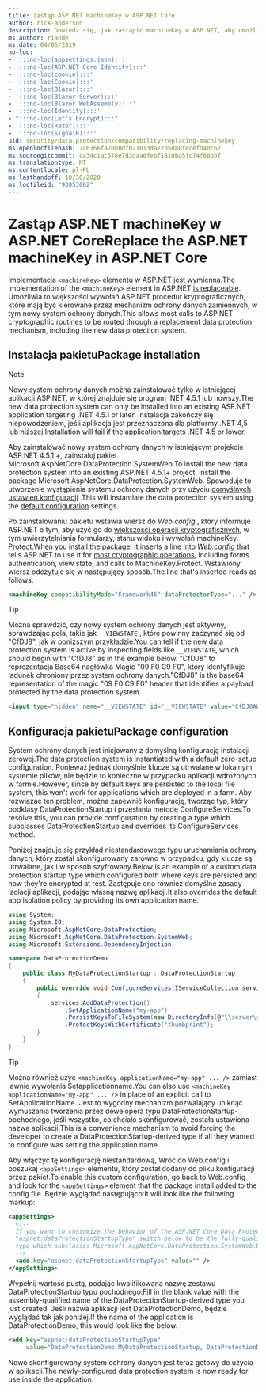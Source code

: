 ```yaml
---
title: Zastąp ASP.NET machineKey w ASP.NET Core
author: rick-anderson
description: Dowiedz się, jak zastąpić machineKey w ASP.NET, aby umożliwić korzystanie z nowego i bezpieczniejszego systemu ochrony danych.
ms.author: riande
ms.date: 04/06/2019
no-loc:
- ':::no-loc(appsettings.json):::'
- ':::no-loc(ASP.NET Core Identity):::'
- ':::no-loc(cookie):::'
- ':::no-loc(Cookie):::'
- ':::no-loc(Blazor):::'
- ':::no-loc(Blazor Server):::'
- ':::no-loc(Blazor WebAssembly):::'
- ':::no-loc(Identity):::'
- ":::no-loc(Let's Encrypt):::"
- ':::no-loc(Razor):::'
- ':::no-loc(SignalR):::'
uid: security/data-protection/compatibility/replacing-machinekey
ms.openlocfilehash: 7c6766fa20b0df021013da77b5d88fecefd40c62
ms.sourcegitcommit: ca34c1ac578e7d3daa0febf1810ba5fc74f60bbf
ms.translationtype: MT
ms.contentlocale: pl-PL
ms.lasthandoff: 10/30/2020
ms.locfileid: "93053062"
---
```

# <a name="replace-the-aspnet-machinekey-in-aspnet-core"></a><span data-ttu-id="0bce8-103">Zastąp ASP.NET machineKey w ASP.NET Core</span><span class="sxs-lookup"><span data-stu-id="0bce8-103">Replace the ASP.NET machineKey in ASP.NET Core</span></span>

<a name="compatibility-replacing-machinekey"></a>

<span data-ttu-id="0bce8-104">Implementacja `<machineKey>` elementu w ASP.NET [jest wymienna](https://blogs.msdn.microsoft.com/webdev/2012/10/23/cryptographic-improvements-in-asp-net-4-5-pt-2/).</span><span class="sxs-lookup"><span data-stu-id="0bce8-104">The implementation of the `<machineKey>` element in ASP.NET [is replaceable](https://blogs.msdn.microsoft.com/webdev/2012/10/23/cryptographic-improvements-in-asp-net-4-5-pt-2/).</span></span> <span data-ttu-id="0bce8-105">Umożliwia to większości wywołań ASP.NET procedur kryptograficznych, które mają być kierowane przez mechanizm ochrony danych zamiennych, w tym nowy system ochrony danych.</span><span class="sxs-lookup"><span data-stu-id="0bce8-105">This allows most calls to ASP.NET cryptographic routines to be routed through a replacement data protection mechanism, including the new data protection system.</span></span>

## <a name="package-installation"></a><span data-ttu-id="0bce8-106">Instalacja pakietu</span><span class="sxs-lookup"><span data-stu-id="0bce8-106">Package installation</span></span>

> [!NOTE]
> <span data-ttu-id="0bce8-107">Nowy system ochrony danych można zainstalować tylko w istniejącej aplikacji ASP.NET, w której znajduje się program .NET 4.5.1 lub nowszy.</span><span class="sxs-lookup"><span data-stu-id="0bce8-107">The new data protection system can only be installed into an existing ASP.NET application targeting .NET 4.5.1 or later.</span></span> <span data-ttu-id="0bce8-108">Instalacja zakończy się niepowodzeniem, jeśli aplikacja jest przeznaczona dla platformy .NET 4,5 lub niższej.</span><span class="sxs-lookup"><span data-stu-id="0bce8-108">Installation will fail if the application targets .NET 4.5 or lower.</span></span>

<span data-ttu-id="0bce8-109">Aby zainstalować nowy system ochrony danych w istniejącym projekcie ASP.NET 4.5.1 +, zainstaluj pakiet Microsoft.AspNetCore.DataProtection.SystemWeb.</span><span class="sxs-lookup"><span data-stu-id="0bce8-109">To install the new data protection system into an existing ASP.NET 4.5.1+ project, install the package Microsoft.AspNetCore.DataProtection.SystemWeb.</span></span> <span data-ttu-id="0bce8-110">Spowoduje to utworzenie wystąpienia systemu ochrony danych przy użyciu [domyślnych ustawień konfiguracji](xref:security/data-protection/configuration/default-settings) .</span><span class="sxs-lookup"><span data-stu-id="0bce8-110">This will instantiate the data protection system using the [default configuration](xref:security/data-protection/configuration/default-settings) settings.</span></span>

<span data-ttu-id="0bce8-111">Po zainstalowaniu pakietu wstawia wiersz do *Web.config* , który informuje ASP.NET o tym, aby użyć go do [większości operacji kryptograficznych](https://blogs.msdn.microsoft.com/webdev/2012/10/23/cryptographic-improvements-in-asp-net-4-5-pt-2/), w tym uwierzytelniania formularzy, stanu widoku i wywołań machineKey. Protect.</span><span class="sxs-lookup"><span data-stu-id="0bce8-111">When you install the package, it inserts a line into *Web.config* that tells ASP.NET to use it for [most cryptographic operations](https://blogs.msdn.microsoft.com/webdev/2012/10/23/cryptographic-improvements-in-asp-net-4-5-pt-2/), including forms authentication, view state, and calls to MachineKey.Protect.</span></span> <span data-ttu-id="0bce8-112">Wstawiony wiersz odczytuje się w następujący sposób.</span><span class="sxs-lookup"><span data-stu-id="0bce8-112">The line that's inserted reads as follows.</span></span>

```xml
<machineKey compatibilityMode="Framework45" dataProtectorType="..." />
```

>[!TIP]
> <span data-ttu-id="0bce8-113">Można sprawdzić, czy nowy system ochrony danych jest aktywny, sprawdzając pola, takie jak `__VIEWSTATE` , które powinny zaczynać się od "CfDJ8", jak w poniższym przykładzie.</span><span class="sxs-lookup"><span data-stu-id="0bce8-113">You can tell if the new data protection system is active by inspecting fields like `__VIEWSTATE`, which should begin with "CfDJ8" as in the example below.</span></span> <span data-ttu-id="0bce8-114">"CfDJ8" to reprezentacja Base64 nagłówka Magic "09 F0 C9 F0", który identyfikuje ładunek chroniony przez system ochrony danych.</span><span class="sxs-lookup"><span data-stu-id="0bce8-114">"CfDJ8" is the base64 representation of the magic "09 F0 C9 F0" header that identifies a payload protected by the data protection system.</span></span>

```html
<input type="hidden" name="__VIEWSTATE" id="__VIEWSTATE" value="CfDJ8AWPr2EQPTBGs3L2GCZOpk...">
```

## <a name="package-configuration"></a><span data-ttu-id="0bce8-115">Konfiguracja pakietu</span><span class="sxs-lookup"><span data-stu-id="0bce8-115">Package configuration</span></span>

<span data-ttu-id="0bce8-116">System ochrony danych jest inicjowany z domyślną konfiguracją instalacji zerowej.</span><span class="sxs-lookup"><span data-stu-id="0bce8-116">The data protection system is instantiated with a default zero-setup configuration.</span></span> <span data-ttu-id="0bce8-117">Ponieważ jednak domyślnie klucze są utrwalane w lokalnym systemie plików, nie będzie to konieczne w przypadku aplikacji wdrożonych w farmie.</span><span class="sxs-lookup"><span data-stu-id="0bce8-117">However, since by default keys are persisted to the local file system, this won't work for applications which are deployed in a farm.</span></span> <span data-ttu-id="0bce8-118">Aby rozwiązać ten problem, można zapewnić konfigurację, tworząc typ, który podklasy DataProtectionStartup i przesłania metodę ConfigureServices.</span><span class="sxs-lookup"><span data-stu-id="0bce8-118">To resolve this, you can provide configuration by creating a type which subclasses DataProtectionStartup and overrides its ConfigureServices method.</span></span>

<span data-ttu-id="0bce8-119">Poniżej znajduje się przykład niestandardowego typu uruchamiania ochrony danych, który został skonfigurowany zarówno w przypadku, gdy klucze są utrwalane, jak i w sposób szyfrowany.</span><span class="sxs-lookup"><span data-stu-id="0bce8-119">Below is an example of a custom data protection startup type which configured both where keys are persisted and how they're encrypted at rest.</span></span> <span data-ttu-id="0bce8-120">Zastępuje ono również domyślne zasady izolacji aplikacji, podając własną nazwę aplikacji.</span><span class="sxs-lookup"><span data-stu-id="0bce8-120">It also overrides the default app isolation policy by providing its own application name.</span></span>

```csharp
using System;
using System.IO;
using Microsoft.AspNetCore.DataProtection;
using Microsoft.AspNetCore.DataProtection.SystemWeb;
using Microsoft.Extensions.DependencyInjection;

namespace DataProtectionDemo
{
    public class MyDataProtectionStartup : DataProtectionStartup
    {
        public override void ConfigureServices(IServiceCollection services)
        {
            services.AddDataProtection()
                .SetApplicationName("my-app")
                .PersistKeysToFileSystem(new DirectoryInfo(@"\\server\share\myapp-keys\"))
                .ProtectKeysWithCertificate("thumbprint");
        }
    }
}
```

>[!TIP]
> <span data-ttu-id="0bce8-121">Można również użyć `<machineKey applicationName="my-app" ... />` zamiast jawnie wywołania Setapplicationname.</span><span class="sxs-lookup"><span data-stu-id="0bce8-121">You can also use `<machineKey applicationName="my-app" ... />` in place of an explicit call to SetApplicationName.</span></span> <span data-ttu-id="0bce8-122">Jest to wygodny mechanizm pozwalający uniknąć wymuszania tworzenia przez dewelopera typu DataProtectionStartup-pochodnego, jeśli wszystko, co chciało skonfigurować, została ustawiona nazwa aplikacji.</span><span class="sxs-lookup"><span data-stu-id="0bce8-122">This is a convenience mechanism to avoid forcing the developer to create a DataProtectionStartup-derived type if all they wanted to configure was setting the application name.</span></span>

<span data-ttu-id="0bce8-123">Aby włączyć tę konfigurację niestandardową, Wróć do Web.config i poszukaj `<appSettings>` elementu, który został dodany do pliku konfiguracji przez pakiet.</span><span class="sxs-lookup"><span data-stu-id="0bce8-123">To enable this custom configuration, go back to Web.config and look for the `<appSettings>` element that the package install added to the config file.</span></span> <span data-ttu-id="0bce8-124">Będzie wyglądać następująco:</span><span class="sxs-lookup"><span data-stu-id="0bce8-124">It will look like the following markup:</span></span>

```xml
<appSettings>
  <!--
  If you want to customize the behavior of the ASP.NET Core Data Protection stack, set the
  "aspnet:dataProtectionStartupType" switch below to be the fully-qualified name of a
  type which subclasses Microsoft.AspNetCore.DataProtection.SystemWeb.DataProtectionStartup.
  -->
  <add key="aspnet:dataProtectionStartupType" value="" />
</appSettings>
```

<span data-ttu-id="0bce8-125">Wypełnij wartość pustą, podając kwalifikowaną nazwę zestawu DataProtectionStartup typu pochodnego.</span><span class="sxs-lookup"><span data-stu-id="0bce8-125">Fill in the blank value with the assembly-qualified name of the DataProtectionStartup-derived type you just created.</span></span> <span data-ttu-id="0bce8-126">Jeśli nazwa aplikacji jest DataProtectionDemo, będzie wyglądać tak jak poniżej.</span><span class="sxs-lookup"><span data-stu-id="0bce8-126">If the name of the application is DataProtectionDemo, this would look like the below.</span></span>

```xml
<add key="aspnet:dataProtectionStartupType"
     value="DataProtectionDemo.MyDataProtectionStartup, DataProtectionDemo" />
```

<span data-ttu-id="0bce8-127">Nowo skonfigurowany system ochrony danych jest teraz gotowy do użycia w aplikacji.</span><span class="sxs-lookup"><span data-stu-id="0bce8-127">The newly-configured data protection system is now ready for use inside the application.</span></span>
